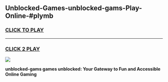 
## Unblocked-Games-unblocked-gams-Play-Online-#plymb
<h3>
<a href="https://premium.freeplayer.one?title=unblocked-gams&ref=27F">CLICK TO PLAY</a></h3>
<hr>

<h3>
<a href="https://premium.freeplayer.one?title=unblocked-gams&ref=27F">CLICK 2 PLAY</a>
  
</h3>

<a href="https://premium.freeplayer.one?title=unblocked-gams&ref=27F"><img src="https://clearcache.store/games.png"></a>


**unblocked-gams games unblocked: Your Gateway to Fun and Accessible Online Gaming**
